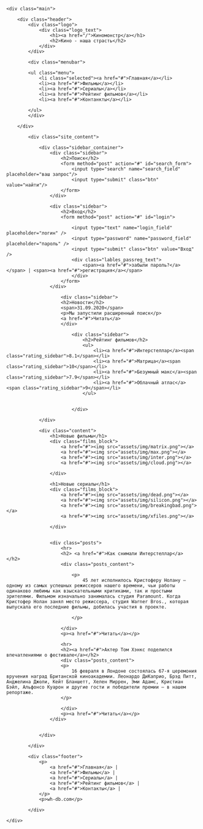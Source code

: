 <!DOCTYPE html>
<html lang="en">
<head>
	<meta charset="UTF-8">
	<meta name="discription" content="Киномонстр - это портал о кино">
	<meta name="keywords" content="фильмы, фильмы онлайн, hd">
	<title>Document</title>
	<link rel="stylesheet" type="text/css" href="assets/css/style.css">
</head>
<body>
	
	<div class="main">

		<div class="header">
			<div class="logo">
				<div class="logo_text">
					<h1><a href="/">Киномонстр</a></h1>
					<h2>Кино - наша страсть</h2>
				</div>
			</div>

			<div class="menubar">

			<ul class="menu">
				<li class="selected"><a href="#">Главная</a></li>
				<li><a href="#">Фильмы</a></li>
				<li><a href="#">Сериалы</a></li>
				<li><a href="#">Рейтинг фильмов</a></li>
				<li><a href="#">Контанкты</a></li>

			</ul>
			</div>

		</div>
	
			<div class="site_content">
			
				<div class="sidebar_container">
					<div class="sidebar">
						<h2>Поиск</h2>
						<form method="post" action="#" id="search_form">
							<input type="search" name="search_field" placeholder="ваш запрос"/>
							<input type="submit" class="btn" value="найти"/>
						</form>
					</div>

					<div class="sidebar">
						<h2>Вход</h2>
						<form method="post" action="#" id="login">
						
							<input type="text" name="login_field" placeholder="логин" />
							<input type="password" name="password_field" placeholder="пароль" />
							<input type="submit" class="btn" value="Вход" />
							<div class="lables_passreg_text">
								<span><a href="#">забыли пароль?</a></span> | <span><a href="#">регистрация</a></span>
							</div>
						</form>
					</div>

						<div class="sidebar">
						<h2>Новости</h2>
						<span>31.09.2020</span>
						<p>Мы запустили расширенный поиск</p>
						<a href="#">Читать</a>
						</div>

							<div class="sidebar">
								<h2>Рейтинг фильмов</h2>
								<ul>
									<li><a href="#">Интерстеллар</a><span class="rating_sidebar">8.1</span></li>
									<li><a href="#">Матрица</a><span class="rating_sidebar">10</span></li>
									<li><a href="#">Безумный макс</a><span class="rating_sidebar">7.9</span></li>
									<li><a href="#">Облачный атлас</a><span class="rating_sidebar">9</span></li>
								</ul>


							</div>

				</div>

				<div class="content">
					<h1>Новые фильмы</h1>
					<div class="films_block">
						<a href="#"><img src="assets/img/matrix.png"></a>
						<a href="#"><img src="assets/img/max.png"></a>
						<a href="#"><img src="assets/img/inter.png"></a>
						<a href="#"><img src="assets/img/cloud.png"></a>

					</div>

					<h1>Новые сериалы</h1>
					<div class="films_block">
						<a href="#"><img src="assets/img/dead.png"></a>
						<a href="#"><img src="assets/img/silicon.png"></a>
						<a href="#"><img src="assets/img/breakingbad.png"></a>
						<a href="#"><img src="assets/img/xfiles.png"></a>

					</div>


					<div class="posts">
						<hr>
						<h2> <a href="#">Как снимали Интерстеллар</a> </h2>
						<div class="posts_content">
							
							<p>
								45 лет исполнилось Кристоферу Нолану — одному из самых успешных режиссеров нашего времени, чьи работы одинаково любимы как взыскательными критиками, так и простыми зрителями. Фильмом изначально занималась студия Paramount. Когда Кристофер Нолан занял место режиссера, студия Warner Bros., которая выпускала его последние фильмы, добилась участия в проекте. 

							</p>

						</div>
						<p><a href="#">Читать</a></p>

                        <hr>
                        <h2><a href="#">Актер Том Хэнкс поделился впечатлениями о фестивале</a></h2>
                        <div class="posts_content">
                        <p>
                        	16 февраля в Лондоне состоялась 67-я церемония вручения наград Британской киноакадемии. Леонардо ДиКаприо, Брэд Питт, Анджелина Джоли, Кейт Бланшетт, Хелен Миррен, Эми Адамс, Кристиан Бэйл, Альфонсо Куарон и другие гости и победители премии — в нашем репортаже.
                        </p>

                        </div>
                        <p><a href="#">Читать</a></p>
					</div>
					

				</div>

			</div>

			<div class="footer">
				<p>
					<a href="#">Главная</a> |
					<a href="#">Фильмы</a> |
					<a href="#">Сериалы</a> |
					<a href="#">Рейтинг фильмов</a> |
					<a href="#">Контакты</a> |
				</p>
				<p>wh-db.com</p>

			</div>

	</div>

</body>
</html>
